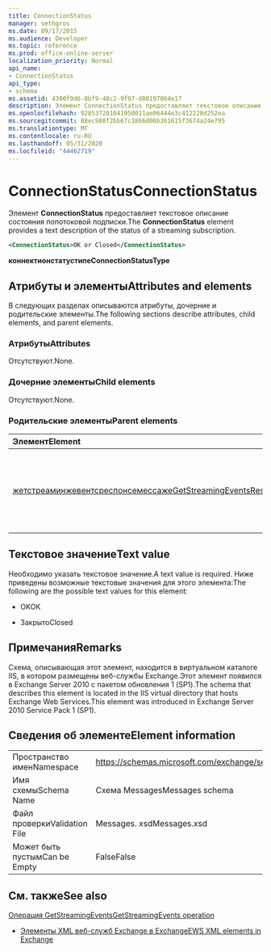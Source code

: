 ```yaml
---
title: ConnectionStatus
manager: sethgros
ms.date: 09/17/2015
ms.audience: Developer
ms.topic: reference
ms.prod: office-online-server
localization_priority: Normal
api_name:
- ConnectionStatus
api_type:
- schema
ms.assetid: 4300f9d6-8bf9-48c2-9f07-d80197864e17
description: Элемент ConnectionStatus предоставляет текстовое описание состояния попотоковой подписки.
ms.openlocfilehash: 928537201041950011ae06444e3c412228d252ea
ms.sourcegitcommit: 88ec988f2bb67c1866d06b361615f3674a24e795
ms.translationtype: MT
ms.contentlocale: ru-RU
ms.lasthandoff: 05/31/2020
ms.locfileid: "44462719"
---
```

# <a name="connectionstatus"></a><span data-ttu-id="e3a17-103">ConnectionStatus</span><span class="sxs-lookup"><span data-stu-id="e3a17-103">ConnectionStatus</span></span>

<span data-ttu-id="e3a17-104">Элемент **ConnectionStatus** предоставляет текстовое описание состояния попотоковой подписки.</span><span class="sxs-lookup"><span data-stu-id="e3a17-104">The **ConnectionStatus** element provides a text description of the status of a streaming subscription.</span></span> 
  
```xml
<ConnectionStatus>OK or Closed</ConnectionStatus>
```

 <span data-ttu-id="e3a17-105">**коннектионстатустипе**</span><span class="sxs-lookup"><span data-stu-id="e3a17-105">**ConnectionStatusType**</span></span>
## <a name="attributes-and-elements"></a><span data-ttu-id="e3a17-106">Атрибуты и элементы</span><span class="sxs-lookup"><span data-stu-id="e3a17-106">Attributes and elements</span></span>

<span data-ttu-id="e3a17-107">В следующих разделах описываются атрибуты, дочерние и родительские элементы.</span><span class="sxs-lookup"><span data-stu-id="e3a17-107">The following sections describe attributes, child elements, and parent elements.</span></span>
  
### <a name="attributes"></a><span data-ttu-id="e3a17-108">Атрибуты</span><span class="sxs-lookup"><span data-stu-id="e3a17-108">Attributes</span></span>

<span data-ttu-id="e3a17-109">Отсутствуют.</span><span class="sxs-lookup"><span data-stu-id="e3a17-109">None.</span></span>
  
### <a name="child-elements"></a><span data-ttu-id="e3a17-110">Дочерние элементы</span><span class="sxs-lookup"><span data-stu-id="e3a17-110">Child elements</span></span>

<span data-ttu-id="e3a17-111">Отсутствуют.</span><span class="sxs-lookup"><span data-stu-id="e3a17-111">None.</span></span>
  
### <a name="parent-elements"></a><span data-ttu-id="e3a17-112">Родительские элементы</span><span class="sxs-lookup"><span data-stu-id="e3a17-112">Parent elements</span></span>

|<span data-ttu-id="e3a17-113">**Элемент**</span><span class="sxs-lookup"><span data-stu-id="e3a17-113">**Element**</span></span>|<span data-ttu-id="e3a17-114">**Описание**</span><span class="sxs-lookup"><span data-stu-id="e3a17-114">**Description**</span></span>|
|:-----|:-----|
|[<span data-ttu-id="e3a17-115">жетстреаминжевентсреспонсемессаже</span><span class="sxs-lookup"><span data-stu-id="e3a17-115">GetStreamingEventsResponseMessage</span></span>](getstreamingeventsresponsemessage.md) <br/> |<span data-ttu-id="e3a17-116">Содержит состояние и результат одного запроса [операции GetStreamingEvents](getstreamingevents-operation.md) .</span><span class="sxs-lookup"><span data-stu-id="e3a17-116">Contains the status and result of a single [GetStreamingEvents operation](getstreamingevents-operation.md) request.</span></span>  <br/> |
   
## <a name="text-value"></a><span data-ttu-id="e3a17-117">Текстовое значение</span><span class="sxs-lookup"><span data-stu-id="e3a17-117">Text value</span></span>

<span data-ttu-id="e3a17-118">Необходимо указать текстовое значение.</span><span class="sxs-lookup"><span data-stu-id="e3a17-118">A text value is required.</span></span> <span data-ttu-id="e3a17-119">Ниже приведены возможные текстовые значения для этого элемента:</span><span class="sxs-lookup"><span data-stu-id="e3a17-119">The following are the possible text values for this element:</span></span>
  
- <span data-ttu-id="e3a17-120">OK</span><span class="sxs-lookup"><span data-stu-id="e3a17-120">OK</span></span>
    
- <span data-ttu-id="e3a17-121">Закрыто</span><span class="sxs-lookup"><span data-stu-id="e3a17-121">Closed</span></span>
    
## <a name="remarks"></a><span data-ttu-id="e3a17-122">Примечания</span><span class="sxs-lookup"><span data-stu-id="e3a17-122">Remarks</span></span>

<span data-ttu-id="e3a17-123">Схема, описывающая этот элемент, находится в виртуальном каталоге IIS, в котором размещены веб-службы Exchange.Этот элемент появился в Exchange Server 2010 с пакетом обновления 1 (SP1).</span><span class="sxs-lookup"><span data-stu-id="e3a17-123">The schema that describes this element is located in the IIS virtual directory that hosts Exchange Web Services.This element was introduced in Exchange Server 2010 Service Pack 1 (SP1).</span></span>
  
## <a name="element-information"></a><span data-ttu-id="e3a17-124">Сведения об элементе</span><span class="sxs-lookup"><span data-stu-id="e3a17-124">Element information</span></span>

|||
|:-----|:-----|
|<span data-ttu-id="e3a17-125">Пространство имен</span><span class="sxs-lookup"><span data-stu-id="e3a17-125">Namespace</span></span>  <br/> |https://schemas.microsoft.com/exchange/services/2006/messages  <br/> |
|<span data-ttu-id="e3a17-126">Имя схемы</span><span class="sxs-lookup"><span data-stu-id="e3a17-126">Schema Name</span></span>  <br/> |<span data-ttu-id="e3a17-127">Схема Messages</span><span class="sxs-lookup"><span data-stu-id="e3a17-127">Messages schema</span></span>  <br/> |
|<span data-ttu-id="e3a17-128">Файл проверки</span><span class="sxs-lookup"><span data-stu-id="e3a17-128">Validation File</span></span>  <br/> |<span data-ttu-id="e3a17-129">Messages. xsd</span><span class="sxs-lookup"><span data-stu-id="e3a17-129">Messages.xsd</span></span>  <br/> |
|<span data-ttu-id="e3a17-130">Может быть пустым</span><span class="sxs-lookup"><span data-stu-id="e3a17-130">Can be Empty</span></span>  <br/> |<span data-ttu-id="e3a17-131">False</span><span class="sxs-lookup"><span data-stu-id="e3a17-131">False</span></span>  <br/> |
   
## <a name="see-also"></a><span data-ttu-id="e3a17-132">См. также</span><span class="sxs-lookup"><span data-stu-id="e3a17-132">See also</span></span>



[<span data-ttu-id="e3a17-133">Операция GetStreamingEvents</span><span class="sxs-lookup"><span data-stu-id="e3a17-133">GetStreamingEvents operation</span></span>](getstreamingevents-operation.md)


- [<span data-ttu-id="e3a17-134">Элементы XML веб-служб Exchange в Exchange</span><span class="sxs-lookup"><span data-stu-id="e3a17-134">EWS XML elements in Exchange</span></span>](ews-xml-elements-in-exchange.md)

